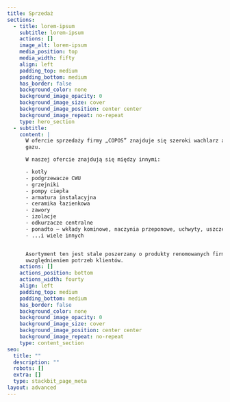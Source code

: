 ```yaml
---
title: Sprzedaż
sections:
  - title: lorem-ipsum
    subtitle: lorem-ipsum
    actions: []
    image_alt: lorem-ipsum
    media_position: top
    media_width: fifty
    align: left
    padding_top: medium
    padding_bottom: medium
    has_border: false
    background_color: none
    background_image_opacity: 0
    background_image_size: cover
    background_image_position: center center
    background_image_repeat: no-repeat
    type: hero_section
  - subtitle:
    content: |
      W ofercie sprzedaży firmy „COPOS” znajduje się szeroki wachlarz artykułów branży instalacyjnej niezbędnych do wykonania wszelkich prac związanych z ogrzewaniem, wentylacją, klimatyzacją, instalacjami wody ,kanalizacji i
      gazu. 

      W naszej ofercie znajdują się między innymi:

      - kotły
      - podgrzewacze CWU
      - grzejniki
      - pompy ciepła
      - armatura instalacyjna
      - ceramika łazienkowa
      - zawory
      - izolacje
      - odkurzacze centralne
      - ponadto – wkłady kominowe, naczynia przeponowe, uchwyty, uszczelki, wężyki ciepłomierze, wodomierze, manometry, odpowietrzniki, listwy osłonowe, narzędzia instalatorskie, preparaty uzdatniające, filtry, wymienniki, sterowniki
      - ...i wiele innych


      Asortyment ten jest stale poszerzany o produkty renomowanych firm, z
      uwzględnieniem potrzeb klientów.
    actions: []
    actions_position: bottom
    actions_width: fourty
    align: left
    padding_top: medium
    padding_bottom: medium
    has_border: false
    background_color: none
    background_image_opacity: 0
    background_image_size: cover
    background_image_position: center center
    background_image_repeat: no-repeat
    type: content_section
seo:
  title: ""
  description: ""
  robots: []
  extra: []
  type: stackbit_page_meta
layout: advanced
---
```

